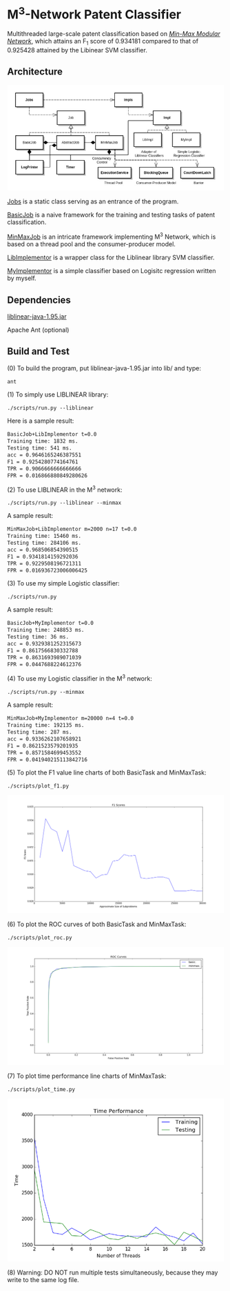 # M<sup>3</sup>-Network Patent Classifier

Multithreaded large-scale patent classification based on _[Min-Max Modular Network](http://bcmi.sjtu.edu.cn/~blu/papers/2014/3.PDF)_,
which attains an F<sub>1</sub> score of 0.934181 compared to that of 0.925428 attained by the Libinear SVM classifier.

## Architecture

![arch](doc/architecture.jpg)

[Jobs](https://github.com/DevinZ1993/EI328-Min-Max-Classifier/blob/master/src/com/gmail/devinz1993/minmax/jobs/Jobs.java) is a static class serving as an entrance of the program.

[BasicJob](https://github.com/DevinZ1993/EI328-Min-Max-Classifier/blob/master/src/com/gmail/devinz1993/minmax/jobs/BasicJob.java) is a naive framework for the training and testing tasks of patent classification.

[MinMaxJob](https://github.com/DevinZ1993/EI328-Min-Max-Classifier/blob/master/src/com/gmail/devinz1993/minmax/jobs/MinMaxJob.java) is an intricate framework implementing M<sup>3</sup> Network, which is based on a thread pool and the consumer-producer model.

[LibImplementor](https://github.com/DevinZ1993/EI328-Min-Max-Classifier/blob/master/src/com/gmail/devinz1993/minmax/impls/LibImplementor.java) is a wrapper class for the Liblinear library SVM classifier.

[MyImplementor](https://github.com/DevinZ1993/EI328-Min-Max-Classifier/blob/master/src/com/gmail/devinz1993/minmax/impls/MyImplementor.java) is a simple classifier based on Logisitc regression written by myself.

## Dependencies

[liblinear-java-1.95.jar](https://github.com/bwaldvogel/liblinear-java.git)

Apache Ant (optional)

## Build and Test  
  
(0) To build the program, put liblinear-java-1.95.jar into lib/ and type:

    ant

(1) To simply use LIBLINEAR library:

    ./scripts/run.py --liblinear  

Here is a sample result:

	BasicJob+LibImplementor t=0.0
	Training time: 1832 ms.
	Testing time: 541 ms.
	acc = 0.9646165246387551
	F1 = 0.9254280774164761
	TPR = 0.9066666666666666
	FPR = 0.016866880849280626

(2) To use LIBLINEAR in the M<sup>3</sup> network:

    ./scripts/run.py --liblinear --minmax 

A sample result:

	MinMaxJob+LibImplementor m=2000 n=17 t=0.0
	Training time: 15460 ms.
	Testing time: 284106 ms.
	acc = 0.968506854390515
	F1 = 0.9341814159292036
	TPR = 0.9229508196721311
	FPR = 0.016936723006006425

(3) To use my simple Logistic classifier:

    ./scripts/run.py

A sample result:

	BasicJob+MyImplementor t=0.0
	Training time: 248853 ms.
	Testing time: 36 ms.
	acc = 0.9329381252315673
	F1 = 0.8617566830332788
	TPR = 0.8631693989071039
	FPR = 0.0447688224612376

(4) To use my Logistic classifier in the M<sup>3</sup> network:

    ./scripts/run.py --minmax

A sample result:

	MinMaxJob+MyImplementor m=20000 n=4 t=0.0
	Training time: 192135 ms.
	Testing time: 287 ms.
	acc = 0.9336262107658921
	F1 = 0.8621523579201935
	TPR = 0.8571584699453552
	FPR = 0.041940215113842716

(5) To plot the F1 value line charts of both BasicTask and MinMaxTask:

    ./scripts/plot_f1.py

![f1\_scores](doc/f1_scores.png)

(6) To plot the ROC curves of both BasicTask and MinMaxTask:

    ./scripts/plot_roc.py

![roc\_curves](doc/roc_curves.png)

(7) To plot time performance line charts of MinMaxTask:

    ./scripts/plot_time.py 

![time](doc/time.png)

(8) Warning: DO NOT run multiple tests simultaneously, because they may write to the same log file.

